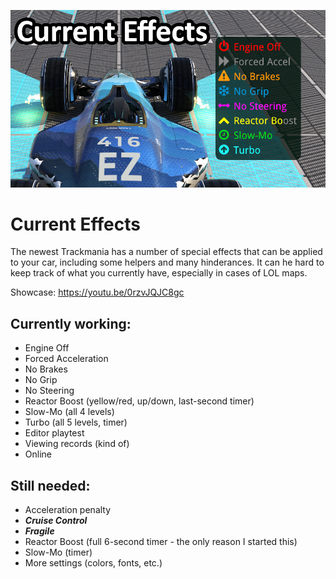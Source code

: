 ![](image_text.png)

# Current Effects
The newest Trackmania has a number of special effects that can be applied to your car, including some helpers and many hinderances. It can he hard to keep track of what you currently have, especially in cases of LOL maps.

Showcase: https://youtu.be/0rzvJQJC8gc

## Currently working:
- Engine Off
- Forced Acceleration
- No Brakes
- No Grip
- No Steering
- Reactor Boost (yellow/red, up/down, last-second timer)
- Slow-Mo (all 4 levels)
- Turbo (all 5 levels, timer)
- Editor playtest
- Viewing records (kind of)
- Online

## Still needed:
- Acceleration penalty
- ***Cruise Control***
- ***Fragile***
- Reactor Boost (full 6-second timer - the only reason I started this)
- Slow-Mo (timer)
- More settings (colors, fonts, etc.)